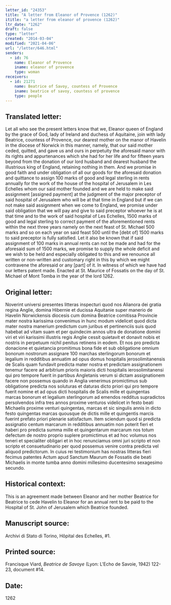 ```yaml
---
letter_id: "24353"
title: "A letter from Eleanor of Provence (1262)"
ititle: "a letter from eleanor of provence (1262)"
ltr_date: "1262"
draft: false
type: "letter"
created: "2014-03-04"
modified: "2021-04-06"
url: "/letter/646.html"
senders:
  - id: 76
    name: Eleanor of Provence
    iname: eleanor of provence
    type: woman
receivers:
  - id: 21271
    name: Beatrice of Savoy, countess of Provence
    iname: beatrice of savoy, countess of provence
    type: people
---
```

<h2> Translated letter:</h2>Let all who see the present letters know that we, Eleanor queen of England by the grace of God, lady of Ireland and duchess of Aquitaine, join with lady Beatrice, countess of Provence, our dearest mother on the manor of Havelin in the diocese of Norwick in this manner, namely, that our said mother ceded, quitted, and gave us and ours in perpetuity the aforesaid manor with its rights and appurtenances which she had for her life and for fifteen years beyond from the donation of our lord husband and dearest husband the illustrious king of England, retaining nothing in them.  And we promise in good faith and under obligation of all our goods for the aforesaid donation and quittance to assign 100 marks of good and legal sterling in rents annually for the work of the house of the hospital of Jerusalem in Les Echelles whom our said mother founded and we are held to make said assignment [assigned payment] at the judgment of the major preceptor of said hospital of Jerusalem who will be at that time in England but if we can not make said assignment when we come to England, we promise under said obligation that we will pay and give to said preceptor whoever he is at that time and to the work of said hospital of Les Echelles, 1500 marks of good and legal sterling to correct payment of the aforementioned rents within the next three years namely on the next feast of St. Michael 500 marks and so on each year on said feast 500 until the [debt of] 1500 marks to said preceptor is fully satisfied.  Let it also be known that if said assignment of 100 marks in annual rents can not be made and had for the aforesaid sum of 1500 marks, we promise to supply the whole deficit and we wish to be held and especially obligated to this and we renounce all written or non-written and customary right in this by which we might contravene the aforesaid or any [part] of it.
In witness of which we have had our letters patent made.  Enacted at St. Maurice of Fossatis on the day of St. Michael of Mont Tomba in the year of the lord 1262.
<h2 class="mt-4"> Original letter:</h2><p>Noverint universi presentes litteras inspecturi quod nos Alianora dei gratia regina Anglie, domina Hibernie et ducissa Aquitanie super manerio de Havelin Norwickensis diocesis cum domina Beatrice comitissa Provincie mater nostra karissima convenimus in hunc modum videlicet quod dicta mater nostra manerium predictum cum juribus et pertinenciis suis quod habebat ad vitam suam et per quindecim annos ultra de donatione domini viri et viri karissimi illustris regis Anglie cessit quietavit et donavit nobis et nostris in perpetuum nichil penitus retinens in eodem. Et nos pro predicta donacione et quietancia promitimus bona fide et sub obligatione omnium bonorum nostrorum assignare 100 marchas sterlingorum bonorum et legalium in redditibus annuatim ad opus domus hospitalis jerosolimitanensis de Scalis quam fundavit predicta mater nostra et predictam assignationem tenemur facere ad arbitrium prioris maioris dicti hospitalis ierosolimitanensi qui pro tempore fuerit in partibus Angletanis verum si dictam assignationem facere non possemus quando in Anglia venerimus promictimus sub obligatione predicta nos soluturas et daturas dicto priori qui pro tempore fuerit nomine et ad opus dicti hospitalis de Scalis mille et quingentas marcas bonorum et legalium sterlingorum ad emendos redditus supradictos persolvendos infra tres annos proxime venturos videlicet in festo beati Michaelis proxime venturi quingentas, marcas et sic singulis annis in dicto festo quingentas marcas quousque de dictis mille et quingentis marcis fuerint prefato priori plenarie satisfactum. Item sciendum quod si predicta assignatio centum marcarum in redditibus annuatim non poterit fieri et haberi pro predicta summa mille et quingentarum marcarum nos totum defectum de nostro proprio suplere promictimus et ad hoc volumus nos teneri et specialiter obligari et in hoc renunciamus omni juri scripto et non scripto et consuetudinario per quod possemus venire contra predicta vel aliquod predictorum. In cuius rei testimonium has nostras litteras fieri fecimus patentes Actum apud Sanctum Maurum de Fossatis die beati Michaelis in monte tumba anno domini millesimo ducentesimo sexagesimo secundo.</p><h2 class="mt-4"> Historical context:</h2>This is an agreement made between Eleanor and her mother Beatrice for Beatrice to cede Havelin to Eleanor for an annual rent to be paid to the Hospital of St. John of Jerusalem which Beatrice founded.
<h2 class="mt-4"> Manuscript source:</h2>Archivi di Stato di Torino, Hôpital des Echelles, #1.
<h2 class="mt-4"> Printed source:</h2><p>Francisque Viard, <em>Beatrice de Savoye</em> (Lyon: L'Echo de Savoie, 1942) 122-23, document #14.</p><h2 class="mt-4"> Date:</h2>1262